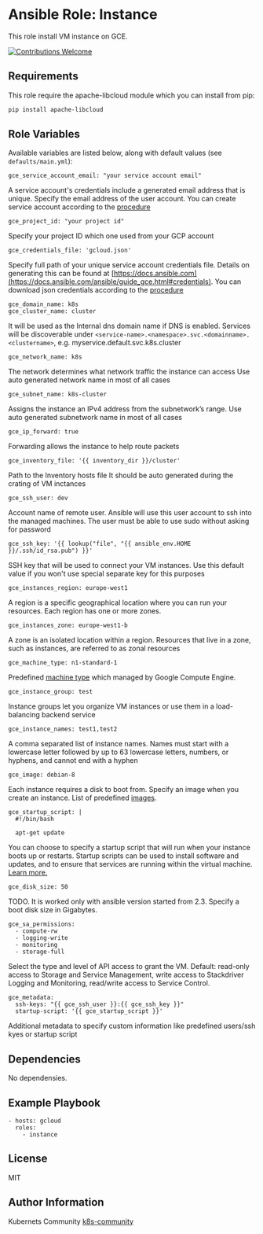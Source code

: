 Ansible Role: Instance
======================

This role install VM instance on GCE.

[![Contributions Welcome](https://img.shields.io/badge/contributions-welcome-brightgreen.svg?style=flat)](https://github.com/k8s-community/cluster-deploy/issues)

Requirements
------------

This role require the apache-libcloud module which you can install from pip:

```sh
pip install apache-libcloud
```

Role Variables
--------------

Available variables are listed below, along with default values (see `defaults/main.yml`):

	gce_service_account_email: "your service account email"

A service account's credentials include a generated email address that is unique.
Specify the email address of the user account.
You can create service account according to the [procedure](https://developers.google.com/identity/protocols/OAuth2ServiceAccount#creatinganaccount)

	gce_project_id: "your project id"

Specify your project ID which one used from your GCP account

	gce_credentials_file: 'gcloud.json'

Specify full path of your unique service account credentials file. 
Details on generating this can be found at [https://docs.ansible.com](https://docs.ansible.com/ansible/guide_gce.html#credentials).
You can download json credentials according to the [procedure](https://support.google.com/cloud/answer/6158849?hl=en&ref_topic=6262490#serviceaccounts)

	gce_domain_name: k8s
	gce_cluster_name: cluster

It will be used as the Internal dns domain name if DNS is enabled.
Services will be discoverable under
`<service-name>.<namespace>.svc.<domainname>.<clustername>`, e.g.
myservice.default.svc.k8s.cluster

	gce_network_name: k8s

The network determines what network traffic the instance can access
Use auto generated network name in most of all cases

	gce_subnet_name: k8s-cluster

Assigns the instance an IPv4 address from the subnetwork’s range.
Use auto generated subnetwork name in most of all cases

	gce_ip_forward: true

Forwarding allows the instance to help route packets

	gce_inventory_file: '{{ inventory_dir }}/cluster'

Path to the Inventory hosts file
It should be auto generated during the crating of VM inctances

	gce_ssh_user: dev

Account name of remote user. Ansible will use this user account to ssh into the managed machines.
The user must be able to use sudo without asking for password

	gce_ssh_key: '{{ lookup("file", "{{ ansible_env.HOME }}/.ssh/id_rsa.pub") }}'

SSH key that will be used to connect your VM instances.
Use this default value if you won't use special separate key for this purposes

	gce_instances_region: europe-west1

A region is a specific geographical location where you can run your resources.
Each region has one or more zones.

	gce_instances_zone: europe-west1-b

A zone is an isolated location within a region.
Resources that live in a zone, such as instances, are referred to as zonal resources

	gce_machine_type: n1-standard-1

Predefined [machine type](https://cloud.google.com/compute/docs/machine-types) which managed by Google Compute Engine.

	gce_instance_group: test

Instance groups let you organize VM instances or use them in a load-balancing backend service

	gce_instance_names: test1,test2

A comma separated list of instance names. Names must start with a lowercase letter followed by up to 63 lowercase letters, numbers, or hyphens, and cannot end with a hyphen

	gce_image: debian-8

Each instance requires a disk to boot from.
Specify an image when you create an instance.
List of predefined [images](https://cloud.google.com/compute/docs/images).

	gce_startup_script: |
	  #!/bin/bash

	  apt-get update

You can choose to specify a startup script that will run when your instance boots up or restarts. Startup scripts can be used to install software and updates, and to ensure that services are running within the virtual machine. [Learn more.](https://cloud.google.com/compute/docs/startupscript)

	gce_disk_size: 50

TODO. It is worked only with ansible version started from 2.3.
Specify a boot disk size in Gigabytes. 

	gce_sa_permissions:
	  - compute-rw
	  - logging-write
	  - monitoring
	  - storage-full

Select the type and level of API access to grant the VM.
Default: read-only access to Storage and Service Management,
write access to Stackdriver Logging and Monitoring,
read/write access to Service Control.

	gce_metadata: 
	  ssh-keys: "{{ gce_ssh_user }}:{{ gce_ssh_key }}"
	  startup-script: '{{ gce_startup_script }}'

Additional metadata to specify custom information like predefined users/ssh kyes or startup script


Dependencies
------------

No dependensies.


Example Playbook
----------------

    - hosts: gcloud
      roles:
        - instance

License
-------

MIT

Author Information
------------------

Kubernets Community [k8s-community](https://github.com/k8s-community)

